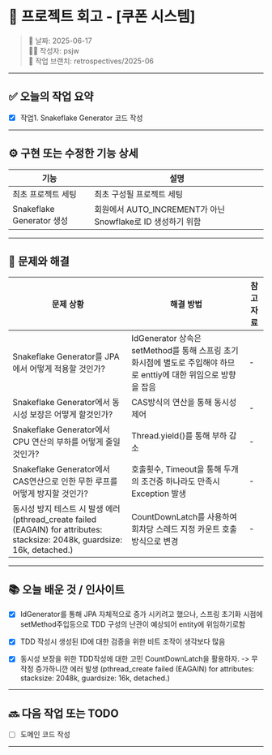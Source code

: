 # 🧾 프로젝트 회고 - [쿠폰 시스템]

> 📅 날짜: 2025-06-17  
> 🧑‍💻 작성자: psjw  
> 🔁 작업 브랜치: retrospectives/2025-06

---

## ✅ 오늘의 작업 요약

- [x] 작업1. Snakeflake Generator 코드 작성

---

## ⚙️ 구현 또는 수정한 기능 상세

| 기능                      | 설명                                            |
|-------------------------|-----------------------------------------------|
| 최초 프로젝트 세팅              | 최초 구성될 프로젝트 세팅                                |
| Snakeflake Generator 생성 | 회원에서 AUTO_INCREMENT가 아닌 Snowflake로 ID 생성하기 위함 |


---

## 🧩 문제와 해결

| 문제 상황                                                                                                           | 해결 방법                                                                        | 참고 자료 |
|-----------------------------------------------------------------------------------------------------------------|------------------------------------------------------------------------------|-------|
| Snakeflake Generator를 JPA에서 어떻게 적용할 것인가?                                                                        | IdGenerator 상속은 setMethod를 통해 스프링 초기화시점에 별도로 주입해야 하므로 enttiy에 대한 위임으로 방향을 잡음 | -     |
| Snakeflake Generator에서 동시성 보장은 어떻게 할것인가?                                                                        | CAS방식의 연산을 통해 동시성 제어                                                         | -     |
| Snakeflake Generator에서 CPU 연산의 부하를 어떻게 줄일 것인가?                                                                  | Thread.yield()를 통해 부하 감소                                                     | -     |
| Snakeflake Generator에서 CAS연산으로 인한 무한 루프를 어떻게 방지할 것인가?                                                           | 호출횟수, Timeout을 통해 두개의 조건중 하나라도 만족시 Exception 발생                              | -     |
| 동시성 방지 테스트 시 발생 에러 (pthread_create failed (EAGAIN) for attributes: stacksize: 2048k, guardsize: 16k, detached.) | CountDownLatch를 사용하여 회차당 스레드 지정 카운트 호출 방식으로 변경                               | -     |

 

---

## 📚 오늘 배운 것 / 인사이트

- [x] IdGenerator를 통해 JPA 자체적으로 증가 시키려고 했으나, 스프링 초기화 시점에 setMethod주입등으로 TDD 구성의 난관이 예상되어 entity에 위임하기로함
- [x] TDD 작성시 생성된 ID에 대한 검증을 위한 비트 조작이 생각보다 많음
- [x] 동시성 보장을 위한 TDD작성에 대한 고민 CountDownLatch을 활용하자. -> 무작정 증가하니깐 에러 발생 (pthread_create failed (EAGAIN) for attributes: stacksize: 2048k, guardsize: 16k, detached.)


---

## 🔜 다음 작업 또는 TODO

- [ ] 도메인 코드 작성

---


